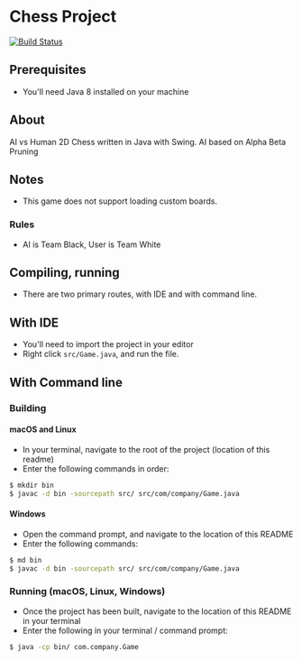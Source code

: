 # Chess Project

[![Build Status](https://travis-ci.com/fzxt/Chess.svg?token=TT9qSQ7v8Pwz8MWFLCnw&branch=master)](https://travis-ci.com/fzxt/Chess)

## Prerequisites

- You'll need Java 8 installed on your machine

## About

AI vs Human 2D Chess written in Java with Swing. AI based on Alpha Beta Pruning

## Notes

- This game does not support loading custom boards.

### Rules

- AI is Team Black, User is Team White

## Compiling, running

- There are two primary routes, with IDE and with command line.

## With IDE

- You'll need to import the project in your editor
- Right click `src/Game.java`, and run the file.

## With Command line

### Building

#### macOS and Linux

- In your terminal, navigate to the root of the project (location of this readme)
- Enter the following commands in order:

```sh
$ mkdir bin
$ javac -d bin -sourcepath src/ src/com/company/Game.java
```

#### Windows

- Open the command prompt, and navigate to the location of this README
- Enter the following commands:

```sh
$ md bin
$ javac -d bin -sourcepath src/ src/com/company/Game.java
```

### Running (macOS, Linux, Windows)

- Once the project has been built, navigate to the location of this README in your terminal
- Enter the following in your terminal / command prompt:

```sh
$ java -cp bin/ com.company.Game
```
